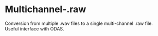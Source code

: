 # Multichannel-.raw
Conversion from multiple .wav files to a single multi-channel .raw file. Useful interface with ODAS.
